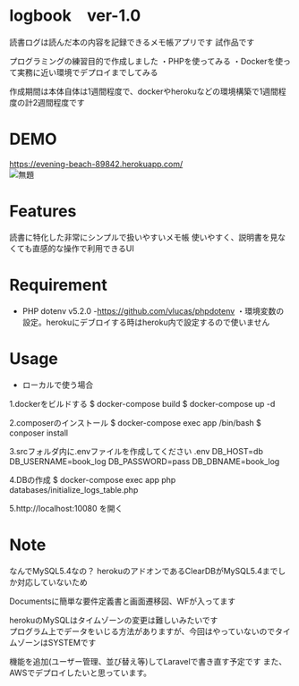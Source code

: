 # logbook　ver-1.0

読書ログは読んだ本の内容を記録できるメモ帳アプリです
試作品です

プログラミングの練習目的で作成しました
・PHPを使ってみる
・Dockerを使って実務に近い環境でデプロイまでしてみる

作成期間は本体自体は1週間程度で、dockerやherokuなどの環境構築で1週間程度の計2週間程度です

# DEMO

https://evening-beach-89842.herokuapp.com/  
![無題](https://user-images.githubusercontent.com/70951570/100832821-f5a1b680-34ab-11eb-8fda-7b58408cd7d0.png)


# Features

読書に特化した非常にシンプルで扱いやすいメモ帳
使いやすく、説明書を見なくても直感的な操作で利用できるUI

# Requirement

* PHP dotenv v5.2.0
  -https://github.com/vlucas/phpdotenv
  ・環境変数の設定。herokuにデブロイする時はheroku内で設定するので使いません

# Usage

* ローカルで使う場合

1.dockerをビルドする
  $ docker-compose build
  $ docker-compose up -d

2.composerのインストール
  $ docker-compose exec app /bin/bash
  $ conposer install

3.srcフォルダ内に.envファイルを作成してください
  .env
    DB_HOST=db
    DB_USERNAME=book_log
    DB_PASSWORD=pass
    DB_DBNAME=book_log

4.DBの作成
  $ docker-compose exec app php databases/initialize_logs_table.php

5.http://localhost:10080 を開く

# Note

なんでMySQL5.4なの？
herokuのアドオンであるClearDBがMySQL5.4までしか対応していないため

Documentsに簡単な要件定義書と画面遷移図、WFが入ってます

herokuのMySQLはタイムゾーンの変更は難しいみたいです  
プログラム上でデータをいじる方法がありますが、今回はやっていないのでタイムゾーンはSYSTEMです

機能を追加(ユーザー管理、並び替え等)してLaravelで書き直す予定です
また、AWSでデプロイしたいと思っています。
